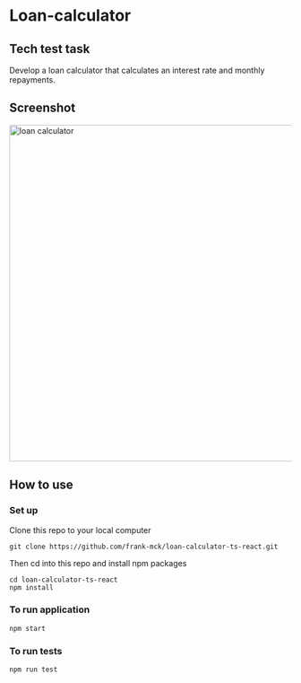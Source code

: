 # Loan-calculator

## Tech test task

Develop a loan calculator that calculates an interest rate and monthly repayments.

## Screenshot

<img alt ='loan calculator' src ="https://raw.githubusercontent.com/frank-mck/lendable-tech-test/main/img/lendable-tech-test-screenshot.png?token=ASO6TKQXRRPO7XLBX5HBAZ3BJNYPG"  width="600px" style="display: block;">

## How to use

### Set up

Clone this repo to your local computer
```
git clone https://github.com/frank-mck/loan-calculator-ts-react.git
```
Then cd into this repo and install npm packages
```
cd loan-calculator-ts-react
npm install
```

### To run application

```
npm start
```

### To run tests
```
npm run test
```
